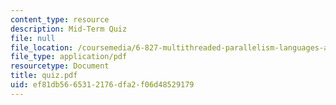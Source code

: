 ```yaml
---
content_type: resource
description: Mid-Term Quiz
file: null
file_location: /coursemedia/6-827-multithreaded-parallelism-languages-and-compilers-fall-2002/ef81db5665312176dfa2f06d48529179_quiz.pdf
file_type: application/pdf
resourcetype: Document
title: quiz.pdf
uid: ef81db56-6531-2176-dfa2-f06d48529179
---
```


